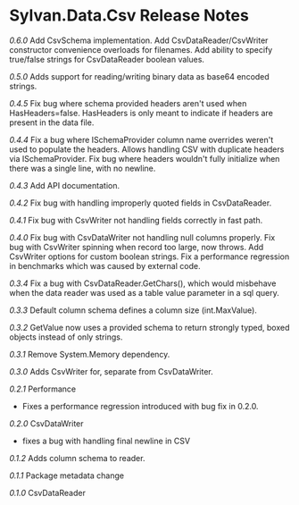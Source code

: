 # Sylvan.Data.Csv Release Notes
_0.6.0_
Add CsvSchema implementation.
Add CsvDataReader/CsvWriter constructor convenience overloads for filenames.
Add ability to specify true/false strings for CsvDataReader boolean values.

_0.5.0_
Adds support for reading/writing binary data as base64 encoded strings.

_0.4.5_
Fix bug where schema provided headers aren't used when HasHeaders=false. HasHeaders is only meant to indicate if headers are present in the data file.

_0.4.4_
Fix a bug where ISchemaProvider column name overrides weren't used to populate the headers.
Allows handling CSV with duplicate headers via ISchemaProvider.
Fix bug where headers wouldn't fully initialize when there was a single line, with no newline.

_0.4.3_
Add API documentation.

_0.4.2_
Fix bug with handling improperly quoted fields in CsvDataReader.

_0.4.1_
Fix bug with CsvWriter not handling fields correctly in fast path.

_0.4.0_
Fix bug with CsvDataWriter not handling null columns properly.
Fix bug with CsvWriter spinning when record too large, now throws.
Add CsvWriter options for custom boolean strings.
Fix a performance regression in benchmarks which was caused by external code.

_0.3.4_
Fix a bug with CsvDataReader.GetChars(), which would misbehave when the data reader was used as a table value parameter in a sql query.

_0.3.3_
Default column schema defines a column size (int.MaxValue).

_0.3.2_
GetValue now uses a provided schema to return strongly typed, boxed objects instead of only strings.

_0.3.1_
Remove System.Memory dependency.

_0.3.0_
Adds CsvWriter for, separate from CsvDataWriter.

_0.2.1_ Performance
- Fixes a performance regression introduced with bug fix in 0.2.0.

_0.2.0_ CsvDataWriter
- fixes a bug with handling final newline in CSV

_0.1.2_ Adds column schema to reader.

_0.1.1_ Package metadata change

_0.1.0_ CsvDataReader